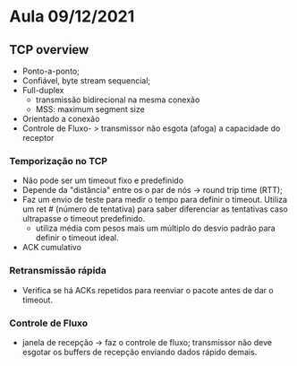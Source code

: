 # Aula 09/12/2021

## TCP overview
- Ponto-a-ponto;
- Confiável, byte stream sequencial;
- Full-duplex
    - transmissão bidirecional na mesma conexão
    - MSS: maximum segment size
- Orientado a conexão
- Controle de Fluxo- > transmissor não esgota (afoga) a capacidade do receptor

### Temporização no TCP

- Não pode ser um timeout fixo e predefinido
- Depende da "distância" entre os o par de nós -> round trip time (RTT);
- Faz um envio de teste para medir o tempo para definir o timeout. Utiliza um ret # (número de tentativa) para saber diferenciar as tentativas caso ultrapasse o timeout predefinido.
    - utiliza média com pesos mais um múltiplo do desvio padrão para definir o timeout ideal.
- ACK cumulativo

### Retransmissão rápida

- Verifica se há ACKs repetidos para reenviar o pacote antes de dar o timeout.

### Controle de Fluxo

- janela de recepção -> faz o controle de fluxo; transmissor não deve esgotar os buffers de recepção enviando dados rápido demais.
